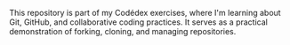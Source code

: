 This repository is part of my Codédex exercises, where I'm learning about Git, GitHub, and collaborative coding practices. 
It serves as a practical demonstration of forking, cloning, and managing repositories.
